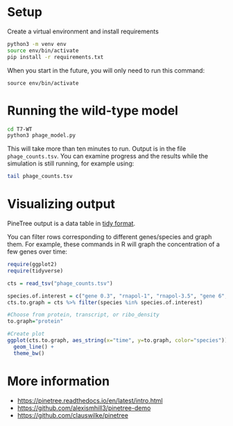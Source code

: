 #  Setup

Create a virtual environment and install requirements
```sh
python3 -m venv env
source env/bin/activate
pip install -r requirements.txt
```

When you start in the future, you will only need to run this command:
```
source env/bin/activate
```

# Running the wild-type model

```sh
cd T7-WT
python3 phage_model.py
```
This will take more than ten minutes to run. Output is in the file `phage_counts.tsv`.
You can examine progress and the results while the simulation is still running,
for example using:

```sh
tail phage_counts.tsv
```

# Visualizing output

PineTree output is a data table in [tidy format](https://cran.r-project.org/web/packages/tidyr/vignettes/tidy-data.html).

You can filter rows corresponding to different genes/species and graph them. For example, these commands in R will graph the concentration of a few genes over time:

```R
require(ggplot2)
require(tidyverse)

cts = read_tsv("phage_counts.tsv")

species.of.interest = c("gene 0.3", "rnapol-1", "rnapol-3.5", "gene 6", "gene 9")
cts.to.graph = cts %>% filter(species %in% species.of.interest)

#Choose from protein, transcript, or ribo_density
to.graph="protein"

#Create plot
ggplot(cts.to.graph, aes_string(x="time", y=to.graph, color="species")) +
  geom_line() +
  theme_bw()
```

# More information

* https://pinetree.readthedocs.io/en/latest/intro.html
* https://github.com/alexismhill3/pinetree-demo
* https://github.com/clauswilke/pinetree
